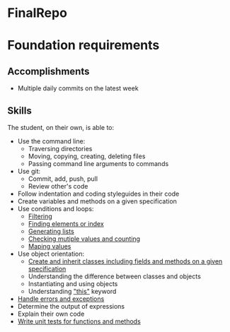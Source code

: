 # FinalRepo
# Foundation requirements

## Accomplishments

 -  Multiple daily commits on the latest week

## Skills

The student, on their own, is able to:

 -  Use the command line:
     -  Traversing directories
     -  Moving, copying, creating, deleting files
     -  Passing command line arguments to commands
 -  Use git:
     -  Commit, add, push, pull
     -  Review other's code
 -  Follow indentation and coding styleguides in their code
 -  Create variables and methods on a given specification
 -  Use conditions and loops:
     -  [Filtering](https://github.com/greenfox-academy/nezihcihan/blob/master/week02/day-1/src/OddEven.java)
     -  [Finding elements or index](https://github.com/greenfox-academy/nezihcihan/blob/master/week02/day-3/src/ElementFinder.java)
     -  [Generating lists](https://github.com/greenfox-academy/nezihcihan/blob/master/week02/day-3/src/IsInList.java)
     -  [Checking mutiple values and counting](https://github.com/greenfox-academy/nezihcihan/blob/master/week02/day-3/src/Calculator.java)
     -  [Maping values](https://github.com/greenfox-academy/nezihcihan/blob/master/week02/day-3/src/HeWillNever.java)
 -  Use object orientation:
     -  [Create and inherit classes including fields and methods on a given specification](https://github.com/greenfox-academy/nezihcihan/tree/master/week04/day-2/src/gardenapp)
     -  Understanding the difference between classes and objects
     -  Instantiating and using objects
     -  Understanding ["this"](https://www.guru99.com/java-this-keyword.html) keyword
 -  [Handle errors and exceptions](https://github.com/greenfox-academy/nezihcihan/blob/master/week03/day-2/src/DivideByZero.java)
 -  Determine the output of expressions
 -  Explain their own code
 -  [Write unit tests for functions and methods](https://github.com/greenfox-academy/teaching-materials/blob/master/workshop/testing/java.md)